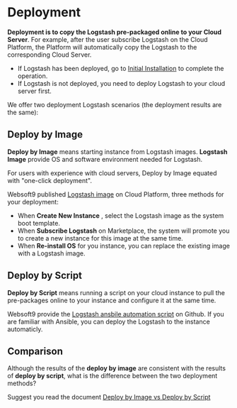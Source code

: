 # Deployment

**Deployment is to copy the Logstash pre-packaged online to your Cloud Server**. For example, after the user subscribe Logstash on the Cloud Platform, the Platform will automatically copy the Logstash to the corresponding Cloud Server.

- If Logstash has been deployed, go to [Initial Installation](/zh/stack-installation.md) to complete the operation.
- If Logstash is not deployed, you need to deploy Logstash to your cloud server first.

We offer two deployment Logstash scenarios (the deployment results are the same):

## Deploy by Image

**Deploy by Image** means starting instance from Logstash images. **Logstash Image** provide OS and software environment needed for Logstash.

For users with experience with cloud servers, Deploy by Image equated with "one-click deployment".

Websoft9 published [Logstash image](https://apps.websoft9.com/logstash) on Cloud Platform, three methods for your deployment:

* When **Create New Instance** , select the Logstash image as the system boot template.
* When **Subscribe Logstash** on Marketplace, the system will promote you to create a new instance for this image at the same time.
* When **Re-install OS** for you instance, you can replace the existing image with a Logstash image.

## Deploy by Script

**Deploy by Script** means running a script on your cloud instance to pull the pre-packages online to your instance and configure it at the same time.

Websoft9 provide the [Logstash ansbile automation script](https://github.com/Websoft9/ansible-logstash) on Github. If you are familiar with Ansible, you can deploy the Logstash to the instance automaticly.

## Comparison

Although the results of the **deploy by image** are consistent with the results of **deploy by script**, what is the difference between the two deployment methods?

Suggest you read the document [Deploy by Image vs Deploy by Script](https://support.websoft9.com/docs/faq/bz-product.html#deployment-comparison)